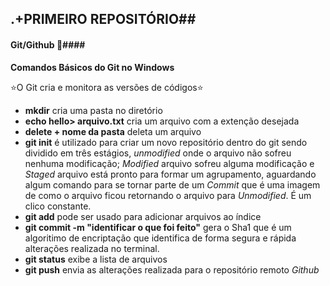 ## .+PRIMEIRO REPOSITÓRIO##

#### Git/Github 📖####

**Comandos Básicos do Git no Windows**

⭐️O Git cria e monitora as versões de códigos⭐️

- **mkdir** cria uma pasta no diretório
- **echo hello> arquivo.txt** cria um arquivo com a extenção desejada
- **delete + nome da pasta** deleta um arquivo
- **git init** é utilizado para criar um novo repositório dentro do git sendo dividido em três estágios, _unmodified_ onde o arquivo não sofreu nenhuma modificação; _Modified_ arquivo sofreu alguma modificação e _Staged_ arquivo está pronto para formar um agrupamento, aguardando algum comando para se tornar parte de um _Commit_ que é uma imagem de como o arquivo ficou retornando o arquivo para _Unmodified_. É um clico constante. 
- **git add** pode ser usado para adicionar arquivos ao índice
- **git commit -m "identificar o que foi feito"** gera o Sha1 que é um algoritimo de encriptação que identifica de forma segura e rápida alterações realizada no terminal.
- **git status** exibe a lista de arquivos 
- **git push** envia as alterações realizada para o repositório remoto _Github_


